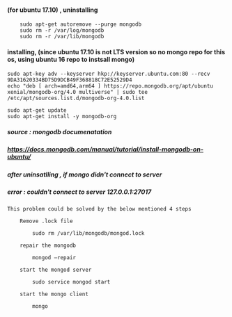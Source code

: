 #### (for ubuntu 17.10) , uninstalling

        sudo apt-get autoremove --purge mongodb
        sudo rm -r /var/log/mongodb
        sudo rm -r /var/lib/mongodb


#### installing, (since ubuntu 17.10 is not LTS version so no mongo repo for this os, using ubuntu 16 repo to instsall mongo)

    sudo apt-key adv --keyserver hkp://keyserver.ubuntu.com:80 --recv 9DA31620334BD75D9DCB49F368818C72E52529D4
    echo "deb [ arch=amd64,arm64 ] https://repo.mongodb.org/apt/ubuntu xenial/mongodb-org/4.0 multiverse" | sudo tee /etc/apt/sources.list.d/mongodb-org-4.0.list

    sudo apt-get update
    sudo apt-get install -y mongodb-org


##### source : mongodb documenatation
##### https://docs.mongodb.com/manual/tutorial/install-mongodb-on-ubuntu/

##### after uninsatlling , if mongo didn't connect to server
##### error : couldn't connect to server 127.0.0.1:27017


    This problem could be solved by the below mentioned 4 steps

        Remove .lock file

            sudo rm /var/lib/mongodb/mongod.lock 

        repair the mongodb

            mongod –repair

        start the mongod server

            sudo service mongod start 

        start the mongo client

            mongo
